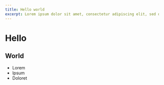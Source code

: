 ```yaml
---
title: Hello world
excerpt: Lorem ipsum dolor sit amet, consectetur adipiscing elit, sed do eiusmod tempor incididunt ut labore et dolore
---
```


# Hello

## World

- Lorem
- Ipsum
- Doloret
